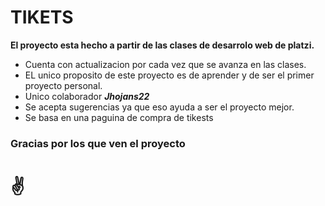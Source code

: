 # TIKETS

**El proyecto esta hecho a partir de las clases de desarrolo web de platzi.**

- Cuenta con actualizacion por cada vez que se avanza en las clases.
- EL unico proposito de este proyecto es de aprender y de ser el primer proyecto personal.
- Unico colaborador ***Jhojans22***
- Se acepta sugerencias ya que eso ayuda a ser el proyecto mejor.
- Se basa en una paguina de compra de tikests

### Gracias por los que ven el proyecto
#  ✌